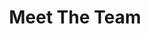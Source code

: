 ---
enable: true
title: "Meet The Team"
description: "We are a team of students from the University of Glasgow dedicated to making a positive impact in our community."

# Team Members
testimonials:
  - name: "Ryan Oh Tian Guan"
    designation: "Member 1"
    avatar: "/images/ryan.png"
    content: "Working on this project has been an insightful journey into the design process—from initial research and ideation to prototyping and user feedback. I learned the importance of iteration and how even small changes can significantly improve usability. This project has strengthened my understanding of user-centered design and has prepared me for future design challenges with a more structured and empathetic approach."
  
  - name: "Vincent Santoso"
    designation: "Member 2"
    avatar: "/images/Vincent.png"
    content: "Reflecting upon this project, prototyping has been an invaluable part of this project, teaching me how iterative design leads to better solutions. By creating early-stage mockups and interactive prototypes, I was able to test ideas quickly, gather feedback from peers and improve collabration with stakeholders."

  - name: "Sng Xue Bin"
    designation: "Member 3"
    avatar: "/images/xuebin.png"
    content: "Working on this project in Glasgow has been a transformative journey. It challenged me to see the world from a new vantage point, far different from my experiences in Singapore. The project's unique focus was a compelling opportunity to discover the capabilities of communiMap, but my most significant takeaway was witnessing the passion the people of Glasgow have for their community and their environment."

  - name: "Ang Wei Lun"
    designation: "Member 4"
    avatar: "/images/weilun.png"
    content: "One of the most valuable lessons from this project was witnessing how prototyping transforms abstract ideas into tangible solutions. Early low-fidelity prototypes helped strip away unnecessary complexity, allowing me to focus on core functionality. As the designs evolved into high-fidelity interactive models, I could observe how subtle changes in layout, navigation, and micro-interactions significantly impacted user experience. This iterative cycle of building, testing, and refining proved far more effective than relying solely on static wireframes or theoretical planning."

  - name: "Skyra Choo"
    designation: "Member 5"
    avatar: "/images/avatar.png"
    content: "The project demonstrated how prototyping can prevent expensive mistakes down the line. A particular feature initially seemed intuitive in sketches but, when prototyped, exposed usability hurdles that would have been far costlier to address post-development. By catching these issues early, we saved significant time and resources. This experience underscored that investing in prototyping isn’t an added step—it’s a strategic tool for risk mitigation."

  - name: "Toh Li En"
    designation: "Member 6"
    avatar: "/images/lien.png"
    content: "Prototyping put users at the heart of the process. Observing real people interact with prototypes revealed pain points and preferences that surveys or assumptions couldn’t capture. These insights reinforced that prototyping isn’t just about validating design choices but about uncovering opportunities to truly meet user needs."

# don't create a separate page
build:
  render: "never"
---